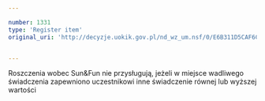 ```yaml
---

number: 1331
type: 'Register item'
original_uri: 'http://decyzje.uokik.gov.pl/nd_wz_um.nsf/0/E6B311D5CAF6CDE4C125740100350315?OpenDocument'


---
```


Roszczenia wobec Sun&amp;Fun nie przysługują, jeżeli w miejsce wadliwego świadczenia zapewniono uczestnikowi inne świadczenie równej lub wyższej wartości
